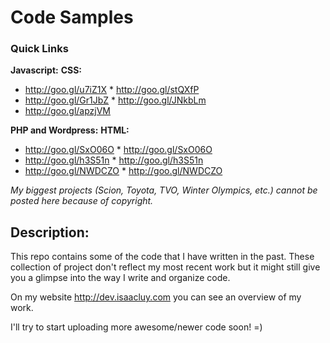 # Code Samples

### Quick Links

**Javascript:** 									**CSS:** 

* http://goo.gl/u7iZ1X								* http://goo.gl/stQXfP
* http://goo.gl/Gr1JbZ								* http://goo.gl/JNkbLm
* http://goo.gl/apzjVM


**PHP and Wordpress:** 								**HTML:** 

* http://goo.gl/SxO06O								* http://goo.gl/SxO06O
* http://goo.gl/h3S51n								* http://goo.gl/h3S51n
* http://goo.gl/NWDCZO								* http://goo.gl/NWDCZO


*My biggest projects (Scion, Toyota, TVO, Winter Olympics, etc.) cannot be posted here because of copyright.*


## Description:

This repo contains some of the code that I have written in the past. These collection of project don't reflect my most recent work but it might still give you a glimpse into the way I write and organize code. 

On my website http://dev.isaacluy.com you can see an overview of my work.

I'll try to start uploading more awesome/newer code soon! =)



